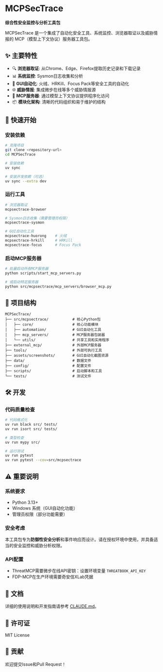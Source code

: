 # MCPSecTrace

**综合性安全监控与分析工具包**

MCPSecTrace 是一个集成了自动化安全工具、系统监控、浏览器取证以及威胁情报的 MCP（模型上下文协议）服务器工具包。

## ✨ 主要特性

- 🔍 **浏览器取证**: 从Chrome、Edge、Firefox提取历史记录和下载记录
- 📊 **系统监控**: Sysmon日志收集和分析
- 🤖 **GUI自动化**: 火绒、HRKill、Focus Pack等安全工具的自动化
- 🌐 **威胁情报**: 集成微步在线等多个威胁情报源
- 🔧 **MCP服务器**: 通过模型上下文协议提供程序化访问
- 📦 **模块化架构**: 清晰的代码组织和易于维护的结构

## 🚀 快速开始

### 安装依赖

```bash
# 克隆项目
git clone <repository-url>
cd MCPSecTrace

# 安装依赖
uv sync

# 安装开发依赖（可选）
uv sync --extra dev
```

### 运行工具

```bash
# 浏览器取证
mcpsectrace-browser

# Sysmon日志收集（需要管理员权限）
mcpsectrace-sysmon

# GUI自动化工具
mcpsectrace-huorong    # 火绒
mcpsectrace-hrkill     # HRKill
mcpsectrace-focus      # Focus Pack
```

### 启动MCP服务器

```bash
# 批量启动所有MCP服务器
python scripts/start_mcp_servers.py

# 或启动特定服务器
python src/mcpsectrace/mcp_servers/browser_mcp.py
```

## 📁 项目结构

```
MCPSecTrace/
├── src/mcpsectrace/           # 核心Python包
│   ├── core/                  # 核心功能模块
│   ├── automation/            # GUI自动化工具
│   ├── mcp_servers/           # MCP服务器包装器
│   └── utils/                 # 共享工具和实用程序
├── external_mcp/              # 外部MCP服务器
├── tools/                     # 外部可执行工具
├── assets/screenshots/        # GUI自动化截图资源
├── data/                      # 数据文件
├── config/                    # 配置文件
├── scripts/                   # 启动脚本和工具
└── tests/                     # 测试文件
```

## 🛠️ 开发

### 代码质量检查

```bash
# 代码格式化
uv run black src/ tests/
uv run isort src/ tests/

# 类型检查
uv run mypy src/

# 运行测试
uv run pytest
uv run pytest --cov=src/mcpsectrace
```

## ⚠️ 重要说明

### 系统要求
- Python 3.13+
- Windows 系统（GUI自动化功能）
- 管理员权限（部分功能需要）

### 安全考虑
本工具包专为**防御性安全分析**和事件响应而设计。请在授权环境中使用，并具备适当的安全监控和威胁分析权限。

### API配置
- ThreatMCP需要微步在线API密钥：设置环境变量 `THREATBOOK_API_KEY`
- FDP-MCP在生产环境需要奇安信XLab凭据

## 📖 文档

详细的使用说明和开发指南请参考 [CLAUDE.md](CLAUDE.md)。

## 📄 许可证

MIT License

## 🤝 贡献

欢迎提交Issue和Pull Request！
